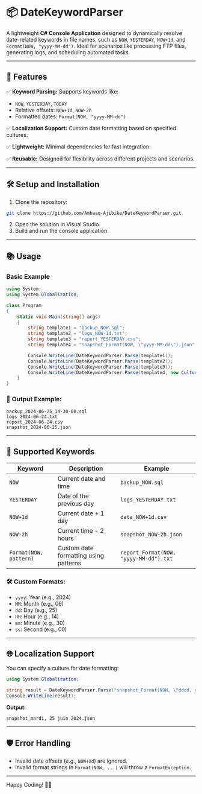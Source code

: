﻿# 📦 **DateKeywordParser**

A lightweight **C# Console Application** designed to dynamically resolve date-related keywords in file names, such as `NOW`, `YESTERDAY`, `NOW+1d`, and `Format(NOW, "yyyy-MM-dd")`. Ideal for scenarios like processing FTP files, generating logs, and scheduling automated tasks.

---

## 🚀 **Features**

✅ **Keyword Parsing:** Supports keywords like:  
- `NOW`, `YESTERDAY`, `TODAY`  
- Relative offsets: `NOW+1d`, `NOW-2h`  
- Formatted dates: `Format(NOW, "yyyy-MM-dd")`

✅ **Localization Support:** Custom date formatting based on specified cultures.

✅ **Lightweight:** Minimal dependencies for fast integration.

✅ **Reusable:** Designed for flexibility across different projects and scenarios.

---

## 🛠️ **Setup and Installation**

1. Clone the repository:
```bash
git clone https://github.com/Ambaaq-Ajibike/DateKeywordParser.git
```
2. Open the solution in Visual Studio.
3. Build and run the console application.

---

## 📚 **Usage**

### Basic Example

```csharp
using System;
using System.Globalization;

class Program
{
    static void Main(string[] args)
    {
        string template1 = "backup_NOW.sql";
        string template2 = "logs_NOW-1d.txt";
        string template3 = "report_YESTERDAY.csv";
        string template4 = "snapshot_Format(NOW, \"yyyy-MM-dd\").json";

        Console.WriteLine(DateKeywordParser.Parse(template1));
        Console.WriteLine(DateKeywordParser.Parse(template2));
        Console.WriteLine(DateKeywordParser.Parse(template3));
        Console.WriteLine(DateKeywordParser.Parse(template4, new CultureInfo("fr-FR")));
    }
}
```

### 📝 **Output Example:**
```
backup_2024-06-25_14-30-00.sql
logs_2024-06-24.txt
report_2024-06-24.csv
snapshot_2024-06-25.json
```

---

## 📑 **Supported Keywords**

| **Keyword**    | **Description**                                   | **Example**              |
|-----------------|---------------------------------------------------|---------------------------|
| `NOW`          | Current date and time                             | `backup_NOW.sql`          |
| `YESTERDAY`    | Date of the previous day                          | `logs_YESTERDAY.txt`      |
| `NOW+1d`       | Current date + 1 day                              | `data_NOW+1d.csv`         |
| `NOW-2h`       | Current time - 2 hours                            | `snapshot_NOW-2h.json`    |
| `Format(NOW, pattern)` | Custom date formatting using patterns    | `report_Format(NOW, "yyyy-MM-dd").txt` |

### 🛠️ **Custom Formats:**
- `yyyy`: Year (e.g., 2024)  
- `MM`: Month (e.g., 06)  
- `dd`: Day (e.g., 25)  
- `HH`: Hour (e.g., 14)  
- `mm`: Minute (e.g., 30)  
- `ss`: Second (e.g., 00)  

---

## 🌐 **Localization Support**

You can specify a culture for date formatting:

```csharp
using System.Globalization;

string result = DateKeywordParser.Parse("snapshot_Format(NOW, \"dddd, dd MMMM yyyy\").json", new CultureInfo("fr-FR"));
Console.WriteLine(result);
```

**Output:**  
```
snapshot_mardi, 25 juin 2024.json
```

---

## 🛡️ **Error Handling**

- Invalid date offsets (e.g., `NOW+Xd`) are ignored.  
- Invalid format strings in `Format(NOW, ...)` will throw a `FormatException`.

---

Happy Coding! 🚀✨
